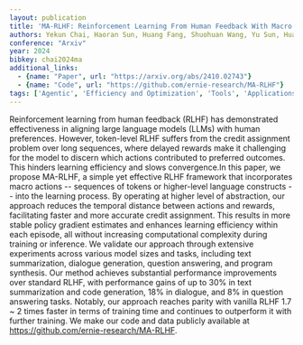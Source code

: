```yaml
---
layout: publication
title: 'MA-RLHF: Reinforcement Learning From Human Feedback With Macro Actions'
authors: Yekun Chai, Haoran Sun, Huang Fang, Shuohuan Wang, Yu Sun, Hua Wu
conference: "Arxiv"
year: 2024
bibkey: chai2024ma
additional_links:
  - {name: "Paper", url: "https://arxiv.org/abs/2410.02743"}
  - {name: "Code", url: "https://github.com/ernie-research/MA-RLHF"}
tags: ['Agentic', 'Efficiency and Optimization', 'Tools', 'Applications', 'Reinforcement Learning', 'Training Techniques', 'Has Code']
---
```

Reinforcement learning from human feedback (RLHF) has demonstrated
effectiveness in aligning large language models (LLMs) with human preferences.
However, token-level RLHF suffers from the credit assignment problem over long
sequences, where delayed rewards make it challenging for the model to discern
which actions contributed to preferred outcomes. This hinders learning
efficiency and slows convergence.In this paper, we propose MA-RLHF, a simple
yet effective RLHF framework that incorporates macro actions -- sequences of
tokens or higher-level language constructs -- into the learning process. By
operating at higher level of abstraction, our approach reduces the temporal
distance between actions and rewards, facilitating faster and more accurate
credit assignment. This results in more stable policy gradient estimates and
enhances learning efficiency within each episode, all without increasing
computational complexity during training or inference. We validate our approach
through extensive experiments across various model sizes and tasks, including
text summarization, dialogue generation, question answering, and program
synthesis. Our method achieves substantial performance improvements over
standard RLHF, with performance gains of up to 30% in text summarization and
code generation, 18% in dialogue, and 8% in question answering tasks. Notably,
our approach reaches parity with vanilla RLHF 1.7 ~ 2 times faster in terms of
training time and continues to outperform it with further training. We make our
code and data publicly available at https://github.com/ernie-research/MA-RLHF.
